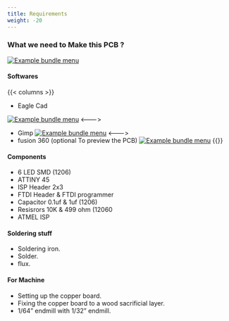 ```yaml
---
title: Requirements
weight: -20
---
```


### What we need to Make this PCB ?<coulmn>


[![Example bundle menu](/media/PCB1.jpeg)](/media/PCB1.jpeg)


#### Softwares

{{< columns >}}
- Eagle Cad 

[![Example bundle menu](/media/EagleCad.png)](/media/EagleCad.png)
<--->
- Gimp 
[![Example bundle menu](/media/gimp-logo.png)](/media/gimp-logo.png)
<--->
- fusion 360 (optional To preview the PCB)
[![Example bundle menu](/media/Fusion360.jpg)](/media/Fusion360.jpg)
{{</columns >}}

	
#### Components 

- 6 LED SMD (1206)
- ATTINY 45 
- ISP Header 2x3
- FTDI Header & FTDI programmer 
- Capacitor 0.1uf & 1uf (1206)
- Resisrors 10K & 499 ohm (12060
- ATMEL ISP

#### Soldering stuff
- Soldering iron.
- Solder.
- flux.

#### For Machine 

- Setting up the copper board.
- Fixing the copper board to a wood sacrificial layer.
-  1/64” endmill with 1/32” endmill.


